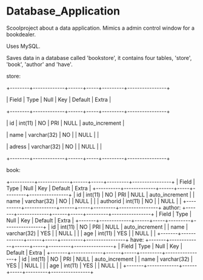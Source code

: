 # Database_Application
Scoolproject about a data application.
Mimics a admin control window for a bookdealer.

Uses MySQL.

Saves data in a database called 'bookstore', it contains four tables, 'store', 'book', 'author' and 'have'.

store:

+--------+-------------+------+-----+---------+----------------+

| Field  | Type        | Null | Key | Default | Extra          |

+--------+-------------+------+-----+---------+----------------+

| id     | int(11)     | NO   | PRI | NULL    | auto_increment |

| name   | varchar(32) | NO   |     | NULL    |                |

| adress | varchar(32) | NO   |     | NULL    |                |

+--------+-------------+------+-----+---------+----------------+

book:

+----------+-------------+------+-----+---------+----------------+
| Field    | Type        | Null | Key | Default | Extra          |
+----------+-------------+------+-----+---------+----------------+
| id       | int(11)     | NO   | PRI | NULL    | auto_increment |
| name     | varchar(32) | NO   |     | NULL    |                |
| authorid | int(11)     | NO   |     | NULL    |                |
+----------+-------------+------+-----+---------+----------------+
author:
+-------+-------------+------+-----+---------+----------------+
| Field | Type        | Null | Key | Default | Extra          |
+-------+-------------+------+-----+---------+----------------+
| id    | int(11)     | NO   | PRI | NULL    | auto_increment |
| name  | varchar(32) | YES  |     | NULL    |                |
| age   | int(11)     | YES  |     | NULL    |                |
+-------+-------------+------+-----+---------+----------------+
have:
+-------+-------------+------+-----+---------+----------------+
| Field | Type        | Null | Key | Default | Extra          |
+-------+-------------+------+-----+---------+----------------+
| id    | int(11)     | NO   | PRI | NULL    | auto_increment |
| name  | varchar(32) | YES  |     | NULL    |                |
| age   | int(11)     | YES  |     | NULL    |                |
+-------+-------------+------+-----+---------+----------------+